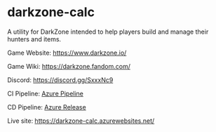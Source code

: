 # darkzone-calc
A utility for DarkZone intended to help players build and manage their hunters and items.

Game Website: https://www.darkzone.io/

Game Wiki: https://darkzone.fandom.com/

Discord: https://discord.gg/SxxxNc9

CI Pipeline: [Azure Pipeline](https://echelar.visualstudio.com/DarkZone/_build?definitionId=5)

CD Pipeline: [Azure Release](https://echelar.visualstudio.com/DarkZone/_release?definitionId=1)

Live site: https://darkzone-calc.azurewebsites.net/
